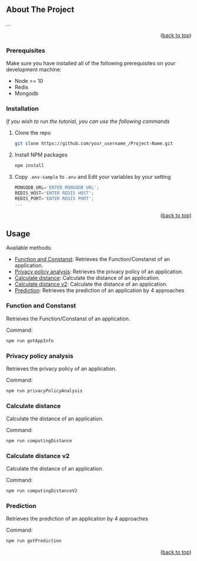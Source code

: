 <!-- ABOUT THE PROJECT -->
## About The Project
...
<p align="right">(<a href="#top">back to top</a>)</p>

### Prerequisites

Make sure you have installed all of the following prerequisites on your development machine:
* Node >= 10
* Redis
* Mongodb

### Installation

_If you wish to run the tutorial, you can use the following commands_

1. Clone the repo
   ```sh
   git clone https://github.com/your_username_/Project-Name.git
   ```
3. Install NPM packages
   ```sh
   npm install
   ```
4. Copy `.env-sample` to `.env` and Edit your variables by your setting
   ```js
   MONGODB_URL='ENTER MONGODB URL';
   REDIS_HOST='ENTER REDIS HOST';
   REDIS_PORT='ENTER REDIS PORT';
   ...
   ```

<p align="right">(<a href="#top">back to top</a>)</p>


## Usage
Available methods:
- [Function and Constanst](#function-and-constanst): Retrieves the Function/Constanst of an application.
- [Privacy policy analysis](#privacy-policy-analysis): Retrieves the privacy policy of an application.
- [Calculate distance](#calculate-distance): Calculate the distance of an application.
- [Calculate distance v2](#calculate-distance-v2): Calculate the distance of an application.
- [Prediction](#prediction): Retrieves the prediction of an application by 4 approaches
### Function and Constanst

Retrieves the Function/Constanst of an application.

Command:

```sh
npm run getAppInfo
```
### Privacy policy analysis

Retrieves the privacy policy of an application.

Command:

```sh
npm run privacyPolicyAnalysis
```
### Calculate distance

Calculate the distance of an application.

Command:

```sh
npm run computingDistance
```

### Calculate distance v2

Calculate the distance of an application.

Command:

```sh
npm run computingDistanceV2
```
### Prediction

Retrieves the prediction of an application by 4 approaches

Command:

```sh
npm run getPrediction
```
<p align="right">(<a href="#top">back to top</a>)</p>
